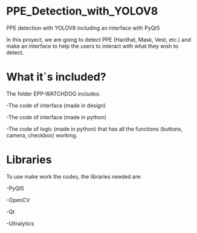 # PPE_Detection_with_YOLOV8
 PPE detection with YOLOV8 including an interface with PyQt5

 In this proyect, we are going to detect PPE (Hardhat, Mask, Vest, etc.) and make an interface to help the users to interact with what they wish to detect.

# What it´s included?
 The folder EPP-WATCHDOG includes:
 
 -The code of interface (made in design)
 
 -The code of interface (made in python)
 
 -The code of logic (made in python) that has all the functions (buttons, camera, checkbox) working.

 # Libraries
  To use make work the codes, the libraries needed are:
  
  -PyQt5
  
  -OpenCV
  
  -Qt
  
  -Ultralytics

